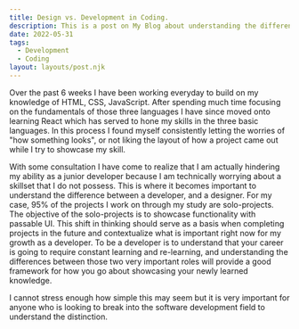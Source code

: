 ```yaml
---
title: Design vs. Development in Coding.
description: This is a post on My Blog about understanding the different roles
date: 2022-05-31
tags:
  - Development
  - Coding
layout: layouts/post.njk
---
```

Over the past 6 weeks I have been working everyday to build on my knowledge of HTML, CSS, JavaScript. After spending much time focusing on the fundamentals of those three languages I have since moved onto learning React which has served to hone my skills in the three basic languages. In this process I found myself consistently letting the worries of "how something looks", or not liking the layout of how a project came out while I try to showcase my skill.

With some consultation I have come to realize that I am actually hindering my ability as a junior developer because I am technically worrying about a skillset that I do not possess. This is where it becomes important to understand the difference between a developer, and a designer. For my case, 95% of the projects I work on through my study are solo-projects. The objective of the solo-projects is to showcase functionality with passable UI. This shift in thinking should serve as a basis when completing projects in the future and contextualize what is important right now for my growth as a developer. To be a developer is to understand that your career is going to require constant learning and re-learning, and understanding the differences between those two very important roles will provide a good framework for how you go about showcasing your newly learned knowledge. 

I cannot stress enough how simple this may seem but it is very important for anyone who is looking to break into the software development field to understand the distinction.